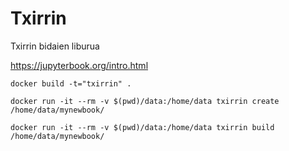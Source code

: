# Txirrin

Txirrin bidaien liburua

https://jupyterbook.org/intro.html

`docker build -t="txirrin" .`

`docker run -it --rm -v $(pwd)/data:/home/data txirrin create /home/data/mynewbook/`

`docker run -it --rm -v $(pwd)/data:/home/data txirrin build /home/data/mynewbook/`




